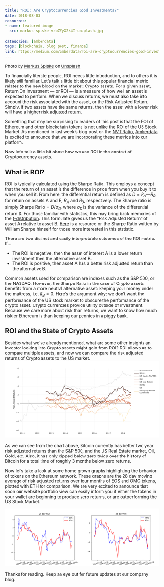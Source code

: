 ```yaml
---
title: "ROI: Are Cryptocurrencies Good Investments?"
date: 2018-08-03
resources:
- name: featured-image
  src: markus-spiske-vrbZVyX2k4I-unsplash.jpg
  
categories: [amberdata]
tags: [blockchain, blog post, finance]
link: https://medium.com/amberdata/roi-are-cryptocurrencies-good-investments-ebb9a308924f
---
```

Photo by <a href="https://unsplash.com/@markusspiske?utm_source=unsplash&utm_medium=referral&utm_content=creditCopyText">Markus Spiske</a> on <a href="https://unsplash.com/s/photos/investment?utm_source=unsplash&utm_medium=referral&utm_content=creditCopyText">Unsplash</a>
  
To financially literate people, ROI needs little introduction, and to others it is likely still familiar. Let’s talk a little bit about this popular financial metric relates to the new blood on the market: Crypto assets. For a given asset, Return On Investment — or ROI — is a measure of how well an asset is expected to perform. When we discuss returns, we must also take into account the risk associated with the asset, or the Risk Adjusted Return. Simply, if two assets have the same returns, then the asset with a lower risk will have a higher [risk adjusted return](https://www.investopedia.com/terms/r/riskadjustedreturn.asp).

Something that may be surprising to readers of this post is that the ROI of Ethereum and other blockchain tokens is not unlike the ROI of the US Stock Market. As mentioned in last week’s blog post on the [NVT Ratio](/2018/07/nvt-bursting-the-blockchain-bubble/), [Amberdata](https://amberdata.io/) is excited to announce that we are incorporating these metrics into our platform.

Now let’s talk a little bit about how we use ROI in the context of Cryptocurrency assets.

## What is ROI?
ROI is typically calculated using the Sharpe Ratio. This employs a concept that the return of an asset is the difference in price from when you buy it to when you sell it. From here, the differential return is defined as $D = R_A — R_B$ for return on assets A and B, $R_A$ and $R_B$, respectively. The Sharpe ratio is simply $\textrm{Sharpe Ratio} = D/\sigma_{D}$, where $\sigma_D$ is the variance of the differential return D. For those familiar with statistics, this may bring back memories of the [t-distribution](https://www.scribbr.com/statistics/t-distribution/). This formulate gives us the “Risk Adjusted Return” of asset A relative to asset B. [Here](https://web.stanford.edu/~wfsharpe/art/sr/SR.htm#fn1) is a resource on the Sharpe Ratio written by William Sharpe himself for those more interested in this statistic.

There are two distinct and easily interpretable outcomes of the ROI metric. If...

* The ROI is negative, then the asset of interest A is a lower return investment then the alternative asset B.
* The ROI is positive, then asset A has a better risk adjusted return than the alternative B.

Common assets used for comparison are indexes such as the S&P 500, or the NASDAQ. However, the Sharpe Ratio in the case of Crypto assets benefits from a more neutral alternative asset: keeping your money under the mattress, i.e. $R_B = 0$. Here’s the argument why: we don’t want the performance of the US stock market to obscure the performance of the crypto asset. Crypto currencies provide utility outside of investment. Because we care more about risk than returns, we want to know how much riskier Ethereum is than keeping our pennies in a piggy bank.

## ROI and the State of Crypto Assets
Besides what we’ve already mentioned, what are some other insights an investor looking into Crypto assets might gain from ROI? ROI allows us to compare multiple assets, and now we can compare the risk adjusted returns of Crypto assets to the US market.
![](woobill_nvt.png "Chart from Woobill.com, showing the Risk Adjusted Returns of Bitcoin as well as some important assets and indexes in the US Stock Market on a two year running timeframe.")

As we can see from the chart above, Bitcoin currently has better two year risk adjusted returns than the S&P 500, and the US Real Estate market, Oil, Gold, etc. Also, it has only dipped below zero _twice_ over the history of Bitcoin for a total time of roughly 3 months below zero returns.

Now let’s take a look at some home grown graphs highlighting the behavior of tokens on the Ethereum network. These graphs are the 28 day moving average of risk adjusted returns over four months of EOS and OMG tokens, plotted with ETH for comparison. We are very excited to announce that soon our website portfolio view can easily inform you if either the tokens in your wallet are beginning to produce zero returns, or are outperforming the US Stock Market.

![](roi_graphs.png "28 day ROI graphs of EOS and OMG token over the past 28 days. ETH is shown in red for comparison.")

Thanks for reading. Keep an eye out for future updates at our company blog.